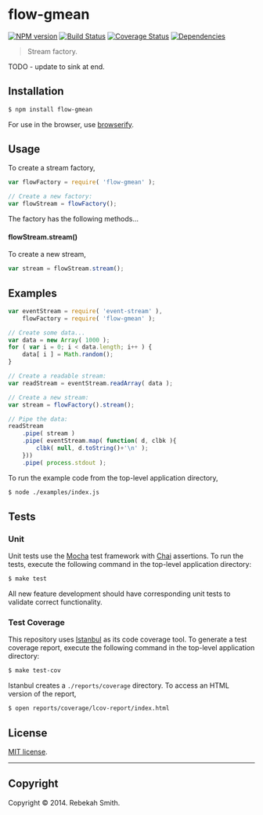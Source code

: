 flow-gmean
===
[![NPM version][npm-image]][npm-url] [![Build Status][travis-image]][travis-url] [![Coverage Status][coveralls-image]][coveralls-url] [![Dependencies][dependencies-image]][dependencies-url]

> Stream factory.

TODO - update to sink at end.


## Installation

``` bash
$ npm install flow-gmean
```

For use in the browser, use [browserify](https://github.com/substack/node-browserify).


## Usage

To create a stream factory,

``` javascript
var flowFactory = require( 'flow-gmean' );

// Create a new factory:
var flowStream = flowFactory();
```

The factory has the following methods...


#### flowStream.stream()

To create a new stream,

``` javascript
var stream = flowStream.stream();
```


## Examples

``` javascript
var eventStream = require( 'event-stream' ),
	flowFactory = require( 'flow-gmean' );

// Create some data...
var data = new Array( 1000 );
for ( var i = 0; i < data.length; i++ ) {
	data[ i ] = Math.random();
}

// Create a readable stream:
var readStream = eventStream.readArray( data );

// Create a new stream:
var stream = flowFactory().stream();

// Pipe the data:
readStream
	.pipe( stream )
	.pipe( eventStream.map( function( d, clbk ){
		clbk( null, d.toString()+'\n' );
	}))
	.pipe( process.stdout );
```

To run the example code from the top-level application directory,

``` bash
$ node ./examples/index.js
```


## Tests

### Unit

Unit tests use the [Mocha](http://visionmedia.github.io/mocha) test framework with [Chai](http://chaijs.com) assertions. To run the tests, execute the following command in the top-level application directory:

``` bash
$ make test
```

All new feature development should have corresponding unit tests to validate correct functionality.


### Test Coverage

This repository uses [Istanbul](https://github.com/gotwarlost/istanbul) as its code coverage tool. To generate a test coverage report, execute the following command in the top-level application directory:

``` bash
$ make test-cov
```

Istanbul creates a `./reports/coverage` directory. To access an HTML version of the report,

``` bash
$ open reports/coverage/lcov-report/index.html
```


## License

[MIT license](http://opensource.org/licenses/MIT). 


---
## Copyright

Copyright &copy; 2014. Rebekah Smith.


[npm-image]: http://img.shields.io/npm/v/flow-gmean.svg
[npm-url]: https://npmjs.org/package/flow-gmean

[travis-image]: http://img.shields.io/travis/flow-io/flow-gmean/master.svg
[travis-url]: https://travis-ci.org/flow-io/flow-gmean

[coveralls-image]: https://img.shields.io/coveralls/flow-io/flow-gmean/master.svg
[coveralls-url]: https://coveralls.io/r/flow-io/flow-gmean?branch=master

[dependencies-image]: http://img.shields.io/david/flow-io/flow-gmean.svg
[dependencies-url]: https://david-dm.org/flow-io/flow-gmean

[dev-dependencies-image]: http://img.shields.io/david/dev/flow-io/flow-gmean.svg
[dev-dependencies-url]: https://david-dm.org/dev/flow-io/flow-gmean

[github-issues-image]: http://img.shields.io/github/issues/flow-io/flow-gmean.svg
[github-issues-url]: https://github.com/flow-io/flow-gmean/issues